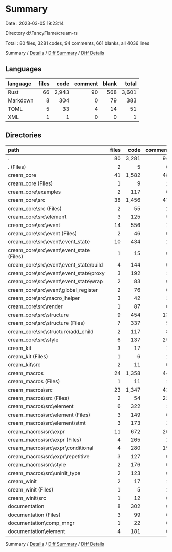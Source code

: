 # Summary

Date : 2023-03-05 19:23:14

Directory d:\\FancyFlame\\cream-rs

Total : 80 files,  3281 codes, 94 comments, 661 blanks, all 4036 lines

Summary / [Details](details.md) / [Diff Summary](diff.md) / [Diff Details](diff-details.md)

## Languages
| language | files | code | comment | blank | total |
| :--- | ---: | ---: | ---: | ---: | ---: |
| Rust | 66 | 2,943 | 90 | 568 | 3,601 |
| Markdown | 8 | 304 | 0 | 79 | 383 |
| TOML | 5 | 33 | 4 | 14 | 51 |
| XML | 1 | 1 | 0 | 0 | 1 |

## Directories
| path | files | code | comment | blank | total |
| :--- | ---: | ---: | ---: | ---: | ---: |
| . | 80 | 3,281 | 94 | 661 | 4,036 |
| . (Files) | 2 | 5 | 0 | 3 | 8 |
| cream_core | 41 | 1,582 | 48 | 325 | 1,955 |
| cream_core (Files) | 1 | 9 | 1 | 3 | 13 |
| cream_core\\examples | 2 | 117 | 0 | 30 | 147 |
| cream_core\\src | 38 | 1,456 | 47 | 292 | 1,795 |
| cream_core\\src (Files) | 2 | 55 | 2 | 15 | 72 |
| cream_core\\src\\element | 3 | 125 | 5 | 24 | 154 |
| cream_core\\src\\event | 14 | 556 | 1 | 121 | 678 |
| cream_core\\src\\event (Files) | 2 | 46 | 0 | 15 | 61 |
| cream_core\\src\\event\\event_state | 10 | 434 | 1 | 84 | 519 |
| cream_core\\src\\event\\event_state (Files) | 1 | 15 | 0 | 4 | 19 |
| cream_core\\src\\event\\event_state\\build | 4 | 144 | 0 | 29 | 173 |
| cream_core\\src\\event\\event_state\\proxy | 3 | 192 | 1 | 31 | 224 |
| cream_core\\src\\event\\event_state\\wrap | 2 | 83 | 0 | 20 | 103 |
| cream_core\\src\\event\\global_register | 2 | 76 | 0 | 22 | 98 |
| cream_core\\src\\macro_helper | 3 | 42 | 1 | 11 | 54 |
| cream_core\\src\\render | 1 | 87 | 0 | 11 | 98 |
| cream_core\\src\\structure | 9 | 454 | 13 | 82 | 549 |
| cream_core\\src\\structure (Files) | 7 | 337 | 5 | 64 | 406 |
| cream_core\\src\\structure\\add_child | 2 | 117 | 8 | 18 | 143 |
| cream_core\\src\\style | 6 | 137 | 25 | 28 | 190 |
| cream_kit | 3 | 17 | 1 | 7 | 25 |
| cream_kit (Files) | 1 | 6 | 1 | 3 | 10 |
| cream_kit\\src | 2 | 11 | 0 | 4 | 15 |
| cream_macros | 24 | 1,358 | 44 | 243 | 1,645 |
| cream_macros (Files) | 1 | 11 | 1 | 4 | 16 |
| cream_macros\\src | 23 | 1,347 | 43 | 239 | 1,629 |
| cream_macros\\src (Files) | 2 | 54 | 22 | 10 | 86 |
| cream_macros\\src\\element | 6 | 322 | 1 | 63 | 386 |
| cream_macros\\src\\element (Files) | 3 | 149 | 0 | 29 | 178 |
| cream_macros\\src\\element\\stmt | 3 | 173 | 1 | 34 | 208 |
| cream_macros\\src\\expr | 11 | 672 | 20 | 111 | 803 |
| cream_macros\\src\\expr (Files) | 4 | 265 | 1 | 42 | 308 |
| cream_macros\\src\\expr\\conditional | 4 | 280 | 19 | 49 | 348 |
| cream_macros\\src\\expr\\repetitive | 3 | 127 | 0 | 20 | 147 |
| cream_macros\\src\\style | 2 | 176 | 0 | 32 | 208 |
| cream_macros\\src\\uninit_type | 2 | 123 | 0 | 23 | 146 |
| cream_winit | 2 | 17 | 1 | 6 | 24 |
| cream_winit (Files) | 1 | 5 | 1 | 3 | 9 |
| cream_winit\\src | 1 | 12 | 0 | 3 | 15 |
| documentation | 8 | 302 | 0 | 77 | 379 |
| documentation (Files) | 3 | 99 | 0 | 19 | 118 |
| documentation\\comp_mngr | 1 | 22 | 0 | 7 | 29 |
| documentation\\element | 4 | 181 | 0 | 51 | 232 |

Summary / [Details](details.md) / [Diff Summary](diff.md) / [Diff Details](diff-details.md)